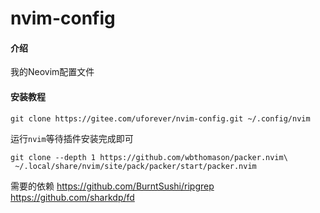 # nvim-config

#### 介绍
我的Neovim配置文件

#### 安装教程

```
git clone https://gitee.com/uforever/nvim-config.git ~/.config/nvim
```
运行`nvim`等待插件安装完成即可

```
git clone --depth 1 https://github.com/wbthomason/packer.nvim\
 ~/.local/share/nvim/site/pack/packer/start/packer.nvim
```

需要的依赖
<https://github.com/BurntSushi/ripgrep>
<https://github.com/sharkdp/fd>
